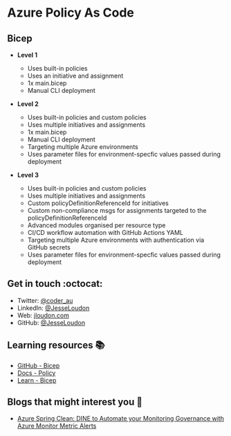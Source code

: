 # Azure Policy As Code

## Bicep

* **Level 1**
    * Uses built-in policies
    * Uses an initiative and assignment
    * 1x main.bicep
    * Manual CLI deployment

* **Level 2**
    * Uses built-in policies and custom policies
    * Uses multiple initiatives and assignments
    * 1x main.bicep
    * Manual CLI deployment
    * Targeting multiple Azure environments
    * Uses parameter files for environment-specfic values passed during deployment

* **Level 3**
    * Uses built-in policies and custom policies
    * Uses multiple initiatives and assignments
    * Custom policyDefinitionReferenceId for initiatives
    * Custom non-compliance msgs for assignments targeted to the policyDefinitionReferenceId
    * Advanced modules organised per resource type
    * CI/CD workflow automation with GitHub Actions YAML
    * Targeting multiple Azure environments with authentication via GitHub secrets
    * Uses parameter files for environment-specfic values passed during deployment

## Get in touch :octocat:

* Twitter: [@coder_au](https://twitter.com/coder_au)
* LinkedIn: [@JesseLoudon](https://www.linkedin.com/in/jesseloudon/)
* Web: [jloudon.com](https://jloudon.com)
* GitHub: [@JesseLoudon](https://github.com/jesseloudon)

## Learning resources :books:
* [GitHub - Bicep](https://github.com/Azure/bicep)
* [Docs - Policy](https://docs.microsoft.com/en-us/azure/governance/policy/overview)
* [Learn - Bicep](https://docs.microsoft.com/en-us/learn/modules/deploy-azure-resources-by-using-bicep-templates/)

## Blogs that might interest you :pencil:

* [Azure Spring Clean: DINE to Automate your Monitoring Governance with Azure Monitor Metric Alerts](https://jloudon.com/cloud/Azure-Spring-Clean-DINE-to-Automate-your-Monitoring-Governance-with-Azure-Monitor-Metric-Alerts/)
